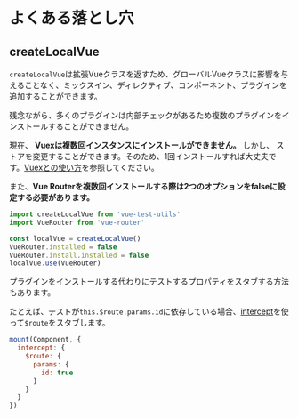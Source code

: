 # よくある落とし穴

## createLocalVue

`createLocalVue`は拡張Vueクラスを返すため、グローバルVueクラスに影響を与えることなく、ミックスイン、ディレクティブ、コンポーネント、プラグインを追加することができます。

残念ながら、多くのプラグインは内部チェックがあるため複数のプラグインをインストールすることができません。

現在、 **Vuexは複数回インスタンスにインストールができません。** しかし、 ストアを変更することができます。そのため、1回インストールすれば大丈夫です。[Vuexとの使い方](guides/using-with-vuex.md)を参照してください。

また、**Vue Routerを複数回インストールする際は2つのオプションをfalseに設定する必要があります。**

```js
import createLocalVue from 'vue-test-utils'
import VueRouter from 'vue-router'

const localVue = createLocalVue()
VueRouter.installed = false
VueRouter.install.installed = false
localVue.use(VueRouter)
```

プラグインをインストールする代わりにテストするプロパティをスタブする方法もあります。

たとえば、テストが`this.$route.params.id`に依存している場合、[intercept](mount.md)を使って`$route`をスタブします。

```js
mount(Component, {
  intercept: {
    $route: {
      params: {
        id: true
      }
    }
  }
})
```